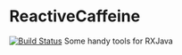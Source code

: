 # ReactiveCaffeine
[![Build Status](https://travis-ci.org/EanLombardo/ReactiveCaffeine.svg?branch=master)](https://travis-ci.org/EanLombardo/ReactiveCaffeine)
Some handy tools for RXJava
